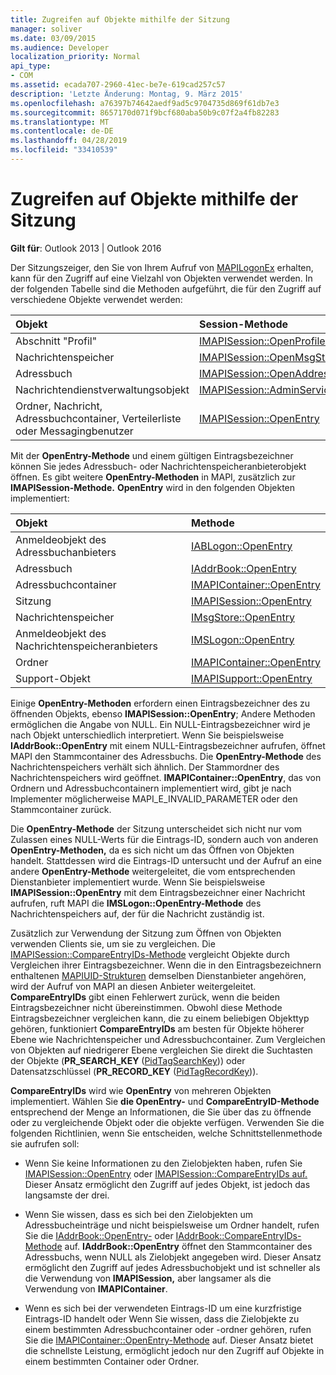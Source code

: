 ```yaml
---
title: Zugreifen auf Objekte mithilfe der Sitzung
manager: soliver
ms.date: 03/09/2015
ms.audience: Developer
localization_priority: Normal
api_type:
- COM
ms.assetid: ecada707-2960-41ec-be7e-619cad257c57
description: 'Letzte Änderung: Montag, 9. März 2015'
ms.openlocfilehash: a76397b74642aedf9ad5c9704735d869f61db7e3
ms.sourcegitcommit: 8657170d071f9bcf680aba50b9c07f2a4fb82283
ms.translationtype: MT
ms.contentlocale: de-DE
ms.lasthandoff: 04/28/2019
ms.locfileid: "33410539"
---
```

# <a name="accessing-objects-by-using-the-session"></a>Zugreifen auf Objekte mithilfe der Sitzung

  
  
**Gilt für**: Outlook 2013 | Outlook 2016 
  
Der Sitzungszeiger, den Sie von Ihrem Aufruf von [MAPILogonEx](mapilogonex.md) erhalten, kann für den Zugriff auf eine Vielzahl von Objekten verwendet werden. In der folgenden Tabelle sind die Methoden aufgeführt, die für den Zugriff auf verschiedene Objekte verwendet werden: 
  
|**Objekt**|**Session-Methode**|
|:-----|:-----|
|Abschnitt "Profil"  <br/> |[IMAPISession::OpenProfileSection](imapisession-openprofilesection.md) <br/> |
|Nachrichtenspeicher  <br/> |[IMAPISession::OpenMsgStore](imapisession-openmsgstore.md) <br/> |
|Adressbuch  <br/> |[IMAPISession::OpenAddressBook](imapisession-openaddressbook.md) <br/> |
|Nachrichtendienstverwaltungsobjekt  <br/> |[IMAPISession::AdminServices](imapisession-adminservices.md) <br/> |
|Ordner, Nachricht, Adressbuchcontainer, Verteilerliste oder Messagingbenutzer  <br/> |[IMAPISession::OpenEntry](imapisession-openentry.md) <br/> |
   
Mit der **OpenEntry-Methode** und einem gültigen Eintragsbezeichner können Sie jedes Adressbuch- oder Nachrichtenspeicheranbieterobjekt öffnen. Es gibt weitere **OpenEntry-Methoden** in MAPI, zusätzlich zur **IMAPISession-Methode.** **OpenEntry** wird in den folgenden Objekten implementiert: 
  
|**Objekt**|**Methode**|
|:-----|:-----|
|Anmeldeobjekt des Adressbuchanbieters  <br/> |[IABLogon::OpenEntry](iablogon-openentry.md) <br/> |
|Adressbuch  <br/> |[IAddrBook::OpenEntry](iaddrbook-openentry.md) <br/> |
|Adressbuchcontainer  <br/> |[IMAPIContainer::OpenEntry](imapicontainer-openentry.md) <br/> |
|Sitzung  <br/> |[IMAPISession::OpenEntry](imapisession-openentry.md) <br/> |
|Nachrichtenspeicher  <br/> |[IMsgStore::OpenEntry](imsgstore-openentry.md) <br/> |
|Anmeldeobjekt des Nachrichtenspeicheranbieters  <br/> |[IMSLogon::OpenEntry](imslogon-openentry.md) <br/> |
|Ordner  <br/> |[IMAPIContainer::OpenEntry](imapicontainer-openentry.md) <br/> |
|Support-Objekt  <br/> |[IMAPISupport::OpenEntry](imapisupport-openentry.md) <br/> |
   
Einige **OpenEntry-Methoden** erfordern einen Eintragsbezeichner des zu öffnenden Objekts, ebenso **IMAPISession::OpenEntry**; Andere Methoden ermöglichen die Angabe von NULL. Ein NULL-Eintragsbezeichner wird je nach Objekt unterschiedlich interpretiert. Wenn Sie beispielsweise **IAddrBook::OpenEntry** mit einem NULL-Eintragsbezeichner aufrufen, öffnet MAPI den Stammcontainer des Adressbuchs. Die **OpenEntry-Methode** des Nachrichtenspeichers verhält sich ähnlich. Der Stammordner des Nachrichtenspeichers wird geöffnet. **IMAPIContainer::OpenEntry**, das von Ordnern und Adressbuchcontainern implementiert wird, gibt je nach Implementer möglicherweise MAPI_E_INVALID_PARAMETER oder den Stammcontainer zurück. 
  
Die **OpenEntry-Methode** der Sitzung unterscheidet sich nicht nur vom Zulassen eines NULL-Werts für die Eintrags-ID, sondern auch von anderen **OpenEntry-Methoden,** da es sich nicht um das Öffnen von Objekten handelt. Stattdessen wird die Eintrags-ID untersucht und der Aufruf an eine andere **OpenEntry-Methode** weitergeleitet, die vom entsprechenden Dienstanbieter implementiert wurde. Wenn Sie beispielsweise **IMAPISession::OpenEntry** mit dem Eintragsbezeichner einer Nachricht aufrufen, ruft MAPI die **IMSLogon::OpenEntry-Methode** des Nachrichtenspeichers auf, der für die Nachricht zuständig ist. 
  
Zusätzlich zur Verwendung der Sitzung zum Öffnen von Objekten verwenden Clients sie, um sie zu vergleichen. Die [IMAPISession::CompareEntryIDs-Methode](imapisession-compareentryids.md) vergleicht Objekte durch Vergleichen ihrer Eintragsbezeichner. Wenn die in den Eintragsbezeichnern enthaltenen [MAPIUID-Strukturen](mapiuid.md) demselben Dienstanbieter angehören, wird der Aufruf von MAPI an diesen Anbieter weitergeleitet. **CompareEntryIDs** gibt einen Fehlerwert zurück, wenn die beiden Eintragsbezeichner nicht übereinstimmen. Obwohl diese Methode Eintragsbezeichner vergleichen kann, die zu einem beliebigen Objekttyp gehören, funktioniert **CompareEntryIDs** am besten für Objekte höherer Ebene wie Nachrichtenspeicher und Adressbuchcontainer. Zum Vergleichen von Objekten auf niedrigerer Ebene vergleichen Sie direkt die Suchtasten der Objekte (**PR_SEARCH_KEY** ([PidTagSearchKey](pidtagsearchkey-canonical-property.md))) oder Datensatzschlüssel (**PR_RECORD_KEY** ([PidTagRecordKey](pidtagrecordkey-canonical-property.md))). 
  
**CompareEntryIDs** wird wie **OpenEntry** von mehreren Objekten implementiert. Wählen Sie **die OpenEntry-** und **CompareEntryID-Methode** entsprechend der Menge an Informationen, die Sie über das zu öffnende oder zu vergleichende Objekt oder die objekte verfügen. Verwenden Sie die folgenden Richtlinien, wenn Sie entscheiden, welche Schnittstellenmethode sie aufrufen soll: 
  
- Wenn Sie keine Informationen zu den Zielobjekten haben, rufen Sie [IMAPISession::OpenEntry](imapisession-openentry.md) oder [IMAPISession::CompareEntryIDs auf.](imapisession-compareentryids.md) Dieser Ansatz ermöglicht den Zugriff auf jedes Objekt, ist jedoch das langsamste der drei.
    
- Wenn Sie wissen, dass es sich bei den Zielobjekten um Adressbucheinträge und nicht beispielsweise um Ordner handelt, rufen Sie die [IAddrBook::OpenEntry-](iaddrbook-openentry.md) oder [IAddrBook::CompareEntryIDs-Methode](iaddrbook-compareentryids.md) auf. **IAddrBook::OpenEntry** öffnet den Stammcontainer des Adressbuchs, wenn NULL als Zielobjekt angegeben wird. Dieser Ansatz ermöglicht den Zugriff auf jedes Adressbuchobjekt und ist schneller als die Verwendung von **IMAPISession,** aber langsamer als die Verwendung von **IMAPIContainer**.
    
- Wenn es sich bei der verwendeten Eintrags-ID um eine kurzfristige Eintrags-ID handelt oder Wenn Sie wissen, dass die Zielobjekte zu einem bestimmten Adressbuchcontainer oder -ordner gehören, rufen Sie die [IMAPIContainer::OpenEntry-Methode](imapicontainer-openentry.md) auf. Dieser Ansatz bietet die schnellste Leistung, ermöglicht jedoch nur den Zugriff auf Objekte in einem bestimmten Container oder Ordner. 
    

